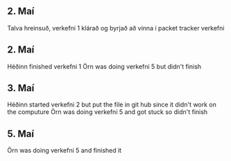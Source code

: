## 2. Maí
Talva hreinsuð, verkefni 1 klárað og byrjað að vinna í packet tracker verkefni



## 2. Maí
Héðinn finished verkefni 1
Örn was doing verkefni 5 but didn't finish

## 3. Maí
Héðinn started verkefni 2 but put the file in git hub since it didn't work on the computure
Örn was doing verkefni 5 and got stuck so didn't finish


## 5. Maí
Örn was doing verkefni 5 and finished it

